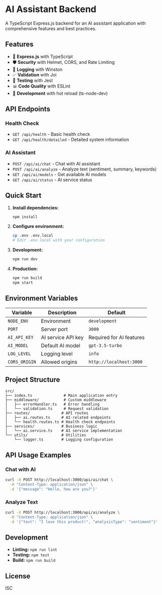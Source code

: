 # AI Assistant Backend

A TypeScript Express.js backend for an AI assistant application with comprehensive features and best practices.

## Features

- 🚀 **Express.js** with TypeScript
- 🛡️ **Security** with Helmet, CORS, and Rate Limiting
- 📝 **Logging** with Winston
- ✅ **Validation** with Joi
- 🧪 **Testing** with Jest
- 📊 **Code Quality** with ESLint
- 🔧 **Development** with hot reload (ts-node-dev)

## API Endpoints

### Health Check

- `GET /api/health` - Basic health check
- `GET /api/health/detailed` - Detailed system information

### AI Assistant

- `POST /api/ai/chat` - Chat with AI assistant
- `POST /api/ai/analyze` - Analyze text (sentiment, summary, keywords)
- `GET /api/ai/models` - Get available AI models
- `GET /api/ai/status` - AI service status

## Quick Start

1. **Install dependencies:**

   ```bash
   npm install
   ```

2. **Configure environment:**

   ```bash
   cp .env .env.local
   # Edit .env.local with your configuration
   ```

3. **Development:**

   ```bash
   npm run dev
   ```

4. **Production:**
   ```bash
   npm run build
   npm start
   ```

## Environment Variables

| Variable      | Description        | Default                  |
| ------------- | ------------------ | ------------------------ |
| `NODE_ENV`    | Environment        | `development`            |
| `PORT`        | Server port        | `3000`                   |
| `AI_API_KEY`  | AI service API key | Required for AI features |
| `AI_MODEL`    | Default AI model   | `gpt-3.5-turbo`          |
| `LOG_LEVEL`   | Logging level      | `info`                   |
| `CORS_ORIGIN` | Allowed origins    | `http://localhost:3000`  |

## Project Structure

```
src/
├── index.ts              # Main application entry
├── middleware/           # Custom middleware
│   ├── errorHandler.ts   # Error handling
│   └── validation.ts     # Request validation
├── routes/              # API routes
│   ├── ai.routes.ts     # AI-related endpoints
│   └── health.routes.ts # Health check endpoints
├── services/            # Business logic
│   └── ai.service.ts    # AI service implementation
└── utils/               # Utilities
    └── logger.ts        # Logging configuration
```

## API Usage Examples

### Chat with AI

```bash
curl -X POST http://localhost:3000/api/ai/chat \
  -H "Content-Type: application/json" \
  -d '{"message": "Hello, how are you?"}'
```

### Analyze Text

```bash
curl -X POST http://localhost:3000/api/ai/analyze \
  -H "Content-Type: application/json" \
  -d '{"text": "I love this product!", "analysisType": "sentiment"}'
```

## Development

- **Linting:** `npm run lint`
- **Testing:** `npm test`
- **Build:** `npm run build`

## License

ISC
